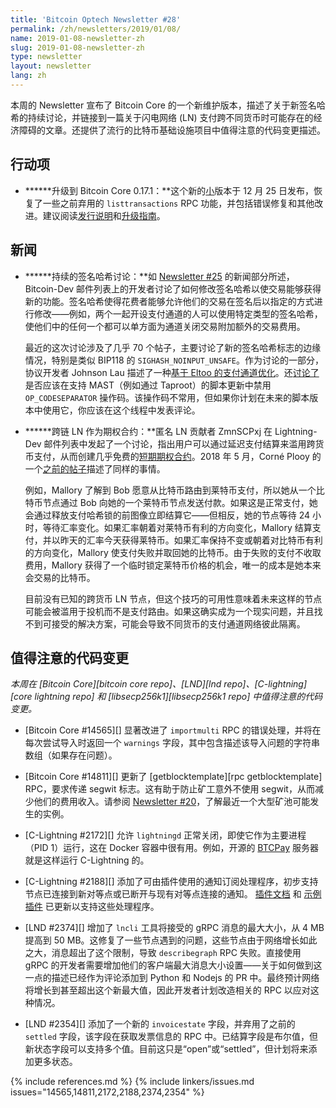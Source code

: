 ```yaml
---
title: 'Bitcoin Optech Newsletter #28'
permalink: /zh/newsletters/2019/01/08/
name: 2019-01-08-newsletter-zh
slug: 2019-01-08-newsletter-zh
type: newsletter
layout: newsletter
lang: zh
---
```

本周的 Newsletter 宣布了 Bitcoin Core 的一个新维护版本，描述了关于新签名哈希的持续讨论，并链接到一篇关于闪电网络 (LN) 支付跨不同货币时可能存在的经济障碍的文章。还提供了流行的比特币基础设施项目中值得注意的代码变更描述。

## 行动项

- **<!--upgrade-to-bitcoin-core-0-17-1-->****升级到 Bitcoin Core 0.17.1：**这个新的[小][maintenance]版本于 12 月 25 日发布，恢复了一些之前弃用的 `listtransactions` RPC 功能，并包括错误修复和其他改进。建议阅读[发行说明][0.17.1 notes]和[升级指南][0.17.1 bin]。

## 新闻

- **<!--continued-sighash-discussion-->****持续的签名哈希讨论：**如 [Newsletter #25][] 的新闻部分所述，Bitcoin-Dev 邮件列表上的开发者讨论了如何修改签名哈希以使交易能够获得新的功能。签名哈希使得花费者能够允许他们的交易在签名后以指定的方式进行修改——例如，两个一起开设支付通道的人可以使用特定类型的签名哈希，使他们中的任何一个都可以单方面为通道关闭交易附加额外的交易费用。

  最近的这次讨论涉及了几乎 70 个帖子，主要讨论了新的签名哈希标志的边缘情况，特别是类似 BIP118 的 `SIGHASH_NOINPUT_UNSAFE`。作为讨论的一部分，协议开发者 Johnson Lau 描述了一种[基于 Eltoo 的支付通道优化][lau bip68]。还[讨论了][rm codesep]是否应该在支持 MAST（例如通过 Taproot）的脚本更新中禁用 `OP_CODESEPARATOR` 操作码。该操作码不常用，但如果你计划在未来的脚本版本中使用它，你应该在这个线程中发表评论。

- **<!--cross-chain-ln-as-an-options-contract-->****跨链 LN 作为期权合约：**匿名 LN 贡献者 ZmnSCPxj 在 Lightning-Dev 邮件列表中发起了一个讨论，指出用户可以通过延迟支付结算来滥用跨货币支付，从而创建几乎免费的[短期期权合约][short-term options contracts]。2018 年 5 月，Corné Plooy 的一个[之前的帖子][cjp risk]描述了同样的事情。

  例如，Mallory 了解到 Bob 愿意从比特币路由到莱特币支付，所以她从一个比特币节点通过 Bob 向她的一个莱特币节点发送付款。如果这是正常支付，她会通过释放支付哈希锁的前图像立即结算它——但相反，她的节点等待 24 小时，等待汇率变化。如果汇率朝着对莱特币有利的方向变化，Mallory 结算支付，并以昨天的汇率今天获得莱特币。如果汇率保持不变或朝着对比特币有利的方向变化，Mallory 使支付失败并取回她的比特币。由于失败的支付不收取费用，Mallory 获得了一个临时锁定莱特币价格的机会，唯一的成本是她本来会交易的比特币。

  目前没有已知的跨货币 LN 节点，但这个技巧的可用性意味着未来这样的节点可能会被滥用于投机而不是支付路由。如果这确实成为一个现实问题，并且找不到可接受的解决方案，可能会导致不同货币的支付通道网络彼此隔离。

## 值得注意的代码变更

*本周在 [Bitcoin Core][bitcoin core repo]、[LND][lnd repo]、[C-lightning][core lightning repo] 和 [libsecp256k1][libsecp256k1 repo] 中值得注意的代码变更。*

- [Bitcoin Core #14565][] 显著改进了 `importmulti` RPC 的错误处理，并将在每次尝试导入时返回一个 `warnings` 字段，其中包含描述该导入问题的字符串数组（如果存在问题）。

- [Bitcoin Core #14811][] 更新了 [getblocktemplate][rpc getblocktemplate] RPC，要求传递 segwit 标志。这有助于防止矿工意外不使用 segwit，从而减少他们的费用收入。请参阅 [Newsletter #20][]，了解最近一个大型矿池可能发生的实例。

- [C-Lightning #2172][] 允许 `lightningd` 正常关闭，即使它作为主要进程（PID 1）运行，这在 Docker 容器中很有用。例如，开源的 [BTCPay][] 服务器就是这样运行 C-Lightning 的。

- [C-Lightning #2188][] 添加了可由插件使用的通知订阅处理程序，初步支持节点已连接到新对等点或已断开与现有对等点连接的通知。 [插件文档][cl plugin event] 和 [示例插件][cl helloworld.py] 已更新以支持这些处理程序。

- [LND #2374][] 增加了 `lncli` 工具将接受的 gRPC 消息的最大大小，从 4 MB 提高到 50 MB。这修复了一些节点遇到的问题，这些节点由于网络增长如此之大，消息超出了这个限制，导致 `describegraph` RPC 失败。直接使用 gRPC 的开发者需要增加他们的客户端最大消息大小设置——关于如何做到这一点的描述已经作为评论添加到 Python 和 Nodejs 的 PR 中。最终预计网络将增长到甚至超出这个新最大值，因此开发者计划改造相关的 RPC 以应对这种情况。

- [LND #2354][] 添加了一个新的 `invoicestate` 字段，并弃用了之前的 `settled` 字段，该字段在获取发票信息的 RPC 中。已结算字段是布尔值，但新状态字段可以支持多个值。目前这只是“open”或“settled”，但计划将来添加更多状态。


{% include references.md %}
{% include linkers/issues.md issues="14565,14811,2172,2188,2374,2354" %}

[0.17.1 bin]: https://bitcoincore.org/bin/bitcoin-core-0.17.1/
[0.17.1 notes]: https://bitcoincore.org/en/releases/0.17.1/
[maintenance]: https://bitcoincore.org/en/lifecycle/#maintenance-releases
[lau bip68]: https://lists.linuxfoundation.org/pipermail/bitcoin-dev/2018-December/016574.html
[rm codesep]: https://lists.linuxfoundation.org/pipermail/bitcoin-dev/2018-December/016581.html
[short-term options contracts]: https://lists.linuxfoundation.org/pipermail/lightning-dev/2018-December/001752.html
[cjp risk]: https://lists.linuxfoundation.org/pipermail/lightning-dev/2018-May/001292.html
[cl plugin event]: https://github.com/ElementsProject/lightning/blob/master/doc/PLUGINS.md#event-notifications
[cl helloworld.py]: https://github.com/ElementsProject/lightning/blob/master/contrib/plugins/helloworld.py
[btcpay]: https://github.com/btcpayserver/btcpayserver
[newsletter #25]: /zh/newsletters/2018/12/11/#sighash-options-for-covering-transaction-weight
[newsletter #20]: /zh/newsletters/2018/11/06/#temporary-reduction-in-segwit-block-production
